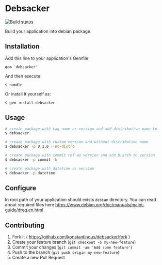 # Debsacker

[![Build status](https://travis-ci.org/konstantinous/debsacker.svg)](https://travis-ci.org/konstantinous/debsacker)

Build your application into debian package.

## Installation

Add this line to your application's Gemfile:

    gem 'debsacker'

And then execute:

    $ bundle

Or install it yourself as:

    $ gem install debsacker

## Usage

``` sh
# create package with tag name as version and add distributive name to version
$ debsacker

# create package with custom version and without distributive name
$ debsacker -p 0.1.0 --no-distro

# create package with commit ref as version and add branch to version
$ debsacker -p commit -b

# create package with datetime as version
$ debsacker -p datetime
```

## Configure

In root path of your application should exists `debian` directory. You can read about required files here https://www.debian.org/doc/manuals/maint-guide/dreq.en.html

## Contributing

1. Fork it ( https://github.com/konstantinous/debsacker/fork )
2. Create your feature branch (`git checkout -b my-new-feature`)
3. Commit your changes (`git commit -am 'Add some feature'`)
4. Push to the branch (`git push origin my-new-feature`)
5. Create a new Pull Request
